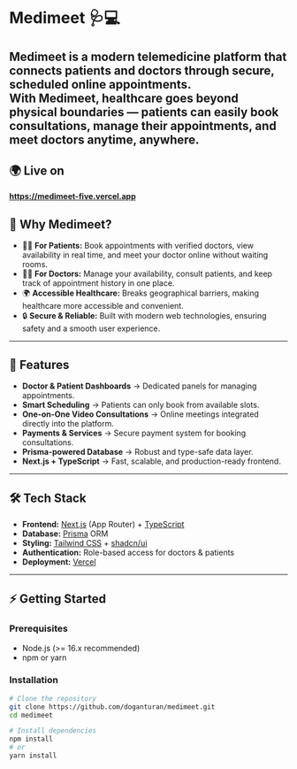 # Medimeet 🩺💻

**Medimeet** is a modern **telemedicine platform** that connects patients and doctors through secure, scheduled **online appointments**.  
With Medimeet, healthcare goes beyond physical boundaries — patients can easily book consultations, manage their appointments, and meet doctors **anytime, anywhere**.
---

## 🌍 **Live on** 
**https://medimeet-five.vercel.app** 

## 🌟 Why Medimeet?

- 🧑‍⚕️ **For Patients:** Book appointments with verified doctors, view availability in real time, and meet your doctor online without waiting rooms.  
- 👨‍⚕️ **For Doctors:** Manage your availability, consult patients, and keep track of appointment history in one place.  
- 🌍 **Accessible Healthcare:** Breaks geographical barriers, making healthcare more accessible and convenient.  
- 🔒 **Secure & Reliable:** Built with modern web technologies, ensuring safety and a smooth user experience.  

---

## 🚀 Features

- **Doctor & Patient Dashboards** → Dedicated panels for managing appointments.  
- **Smart Scheduling** → Patients can only book from available slots.  
- **One-on-One Video Consultations** → Online meetings integrated directly into the platform.  
- **Payments & Services** → Secure payment system for booking consultations.  
- **Prisma-powered Database** → Robust and type-safe data layer.  
- **Next.js + TypeScript** → Fast, scalable, and production-ready frontend.  

---

## 🛠 Tech Stack

- **Frontend:** [Next.js](https://nextjs.org/) (App Router) + [TypeScript](https://www.typescriptlang.org/)  
- **Database:** [Prisma](https://www.prisma.io/) ORM  
- **Styling:** [Tailwind CSS](https://tailwindcss.com/) + [shadcn/ui](https://ui.shadcn.com/)  
- **Authentication:** Role-based access for doctors & patients  
- **Deployment:** [Vercel](https://vercel.com/)  

---

## ⚡ Getting Started

### Prerequisites
- Node.js (>= 16.x recommended)  
- npm or yarn  

### Installation

```bash
# Clone the repository
git clone https://github.com/doganturan/medimeet.git
cd medimeet

# Install dependencies
npm install
# or
yarn install
